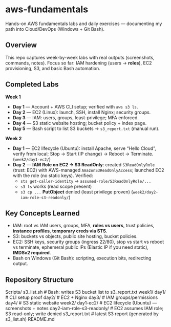 # aws-fundamentals
Hands-on AWS fundamentals labs and daily exercises — documenting my path into Cloud/DevOps (Windows + Git Bash).

## Overview
This repo captures week-by-week labs with real outputs (screenshots, commands, notes). Focus so far: IAM hardening (users → **roles**), EC2 provisioning, S3, and basic Bash automation.

## Completed Labs
**Week 1**
- **Day 1** — Account + AWS CLI setup; verified with `aws s3 ls`.
- **Day 2** — EC2 (Linux): launch, SSH, install Nginx; security groups.
- **Day 3** — IAM: users, groups, least-privilege; MFA enforced.
- **Day 4** — S3 static website hosting; bucket policy + index page.
- **Day 5** — Bash script to list S3 buckets → `s3_report.txt` (manual run).

**Week 2**
- **Day 1** — EC2 lifecycle (Ubuntu): install Apache, serve “Hello Cloud”, verify from local; Stop → Start (IP change) → Reboot → Terminate. (`week2/day1-ec2/`)
- **Day 2** — **IAM Role on EC2 → S3 ReadOnly**: created `S3ReadOnlyRole` (trust: EC2) with AWS-managed `AmazonS3ReadOnlyAccess`; launched EC2 with the role (no static keys). Verified:
  - `sts get-caller-identity` → `assumed-role/S3ReadOnlyRole/...`
  - `s3 ls` works (read scope present)
  - `s3 cp ...` **PutObject** denied (least privilege proven)
  (`week2/day2-iam-role-s3-readonly/`)

## Key Concepts Learned
- IAM: root vs IAM users, groups, MFA, **roles vs users**, trust policies, **instance profiles**, **temporary creds via STS**.
- S3: buckets vs objects, public site hosting, bucket policies.
- EC2: SSH keys, security groups (ingress 22/80), stop vs start vs reboot vs terminate, ephemeral public IPs (Elastic IP if you need static), **IMDSv2 required**.
- Bash on Windows (Git Bash): scripting, execution bits, redirecting output.

## Repository Structure
Scripts/
  s3_list.sh              # Bash: writes S3 bucket list to s3_report.txt
week1/
  day1/                   # CLI setup proof
  day2/                   # EC2 + Nginx
  day3/                   # IAM groups/permissions
  day4/                   # S3 static website
week2/
  day1-ec2/               # EC2 lifecycle (Ubuntu) — screenshots + notes
  day2-iam-role-s3-readonly/   # EC2 assumes IAM role; S3 read-only; write denied
s3_report.txt             # latest S3 report (generated by s3_list.sh)
README.md
